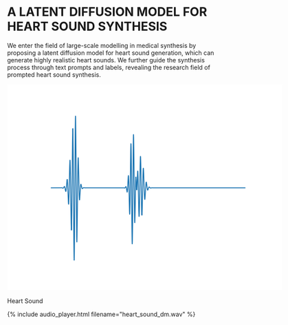 # A LATENT DIFFUSION MODEL FOR HEART SOUND SYNTHESIS

We enter the field of large-scale modelling in medical synthesis by proposing a latent diffusion model for heart sound generation, which can generate highly realistic heart sounds. We further guide the synthesis process through text prompts and labels, revealing the research field of prompted heart sound synthesis.

<img src="pics/heart_dm.png" alt="evolution" style="max-width:none;">
<p class="caption">Heart Sound</p>

{% include audio_player.html filename="heart_sound_dm.wav" %}